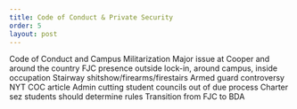 ```yaml
---
title: Code of Conduct & Private Security
order: 5
layout: post
---
```

Code of Conduct and Campus Militarization
Major issue at Cooper and around the country
FJC presence outside lock-in, around campus, inside occupation
Stairway shitshow/firearms/firestairs
Armed guard controversy
NYT COC article
Admin cutting student councils out of due process
Charter sez students should determine rules
Transition from FJC to BDA
